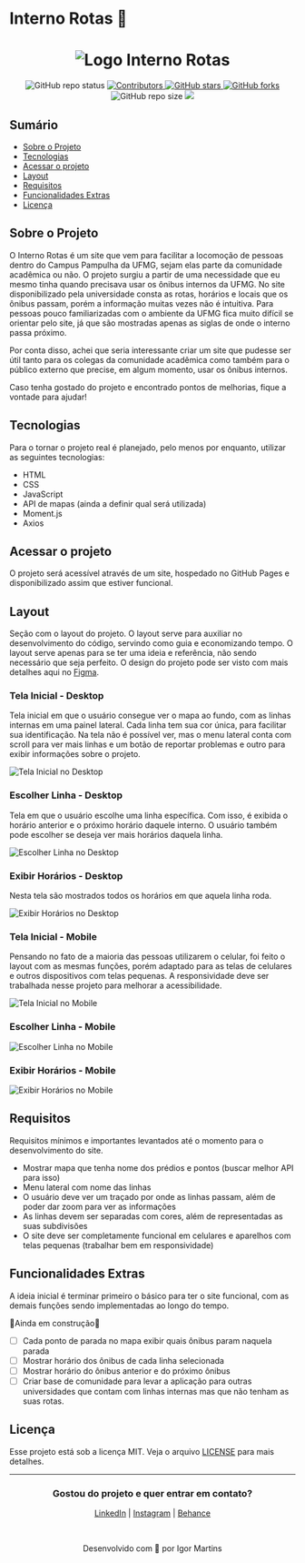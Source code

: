 # Interno Rotas 🚌

<h1 align="center">
  <img alt="Logo Interno Rotas" title="Interno Rotas" src="./github/logo_Capa.png"/>
</h1>

<p align="center">
  <img alt="GitHub repo status" src="https://img.shields.io/badge/status-In%20Development-brightgreen">
  <a href="https://github.com/internorotas/internorotas/graphs/contributors">
    <img src="https://img.shields.io/github/contributors/internorotas/internorotas" alt="Contributors">
  </a>  
  <a href="https://github.com/internorotas/internorotas/stargazers">
    <img alt="GitHub stars" src="https://img.shields.io/github/stars/internorotas/internorotas">
  </a>
  <a href="https://github.com/internorotas/internorotas/network">
    <img alt="GitHub forks" src="https://img.shields.io/github/forks/internorotas/internorotas">
  </a>
  <img alt="GitHub repo size" src="https://img.shields.io/github/repo-size/internorotas/internorotas">
  <a href="https://github.com/internorotas/     internorotas/blob/main/LICENSE">
    <img src="https://img.shields.io/github/license/internorotas/internorotas" >
  </a>
</p>

## Sumário

- <a href="#sobre-o-projeto">Sobre o Projeto</a>
- <a href="#tecnologias">Tecnologias</a>
- <a href="#acessar-o-projeto">Acessar o projeto</a>
- <a href="#layout">Layout</a>
- <a href="#requisitos">Requisitos</a>
- <a href="#funcionalidades-extras">Funcionalidades Extras</a>
- <a href="#licença">Licença</a>

## Sobre o Projeto

O Interno Rotas é um site que vem para facilitar a locomoção de pessoas dentro do Campus Pampulha da UFMG, sejam elas parte da comunidade acadêmica ou não. O projeto surgiu a partir de uma necessidade que eu mesmo tinha quando precisava usar os ônibus internos da UFMG. No site disponibilizado pela universidade consta as rotas, horários e locais que os ônibus passam, porém a informação muitas vezes não é intuitiva. Para pessoas pouco familiarizadas com o ambiente da UFMG fica muito difícil se orientar pelo site, já que são mostradas apenas as siglas de onde o interno passa próximo.

Por conta disso, achei que seria interessante criar um site que pudesse ser útil tanto para os colegas da comunidade acadêmica como também para o público externo que precise, em algum momento, usar os ônibus internos.

Caso tenha gostado do projeto e encontrado pontos de melhorias, fique a vontade para ajudar!

## Tecnologias

Para o tornar o projeto real é planejado, pelo menos por enquanto, utilizar as seguintes tecnologias:

- HTML
- CSS
- JavaScript
- API de mapas (ainda a definir qual será utilizada)
- Moment.js
- Axios

## Acessar o projeto

O projeto será acessível através de um site, hospedado no GitHub Pages e disponibilizado assim que estiver funcional.

## Layout

Seção com o layout do projeto. O layout serve para auxiliar no desenvolvimento do código, servindo como guia e economizando tempo. O layout serve apenas para se ter uma ideia e referência, não sendo necessário que seja perfeito. O design do projeto pode ser visto com mais detalhes aqui no [Figma](https://www.figma.com/file/eTM6soQcsMP2vZr4d2zGus/Interno-Rotas?node-id=0%3A1&t=np3vESaYKP8h6Bn1-1).

### Tela Inicial - Desktop

Tela inicial em que o usuário consegue ver o mapa ao fundo, com as linhas internas em uma painel lateral. Cada linha tem sua cor única, para facilitar sua identificação. Na tela não é possível ver, mas o menu lateral conta com scroll para ver mais linhas e um botão de reportar problemas e outro para exibir informações sobre o projeto.

![Tela Inicial no Desktop](/github/Desktop%20-%20Inicial.png)

### Escolher Linha - Desktop

Tela em que o usuário escolhe uma linha específica. Com isso, é exibida o horário anterior e o próximo horário daquele interno. O usuário também pode escolher se deseja ver mais horários daquela linha.

![Escolher Linha no Desktop](/github/Desktop%20-%20Escolher%20Linha.png)

### Exibir Horários - Desktop

Nesta tela são mostrados todos os horários em que aquela linha roda.

![Exibir Horários no Desktop](/github/Desktop%20-%20Exibir%20Hor%C3%A1rios.png)

### Tela Inicial - Mobile

Pensando no fato de a maioria das pessoas utilizarem o celular, foi feito o layout com as mesmas funções, porém adaptado para as telas de celulares e outros dispositivos com telas pequenas. A responsividade deve ser trabalhada nesse projeto para melhorar a acessibilidade.

![Tela Inicial no Mobile](/github/Mobile%20-%20Inicial.png)

### Escolher Linha - Mobile

![Escolher Linha no Mobile](/github/Mobile%20-%20Escolher%20Linha.png)

### Exibir Horários - Mobile

![Exibir Horários no Mobile](/github/Mobile%20-%20Exibir%20Hor%C3%A1rios.png)

## Requisitos

Requisitos mínimos e importantes levantados até o momento para o desenvolvimento do site.

- Mostrar mapa que tenha nome dos prédios e pontos (buscar melhor API para isso)
- Menu lateral com nome das linhas
- O usuário deve ver um traçado por onde as linhas passam, além de poder dar zoom para ver as informações
- As linhas devem ser separadas com cores, além de representadas as suas subdivisões
- O site deve ser completamente funcional em celulares e aparelhos com telas pequenas (trabalhar bem em responsividade)

## Funcionalidades Extras

A ideia inicial é terminar primeiro o básico para ter o site funcional, com as demais funções sendo implementadas ao longo do tempo.

🚧Ainda em construção🚧

- [ ] Cada ponto de parada no mapa exibir quais ônibus param naquela parada
- [ ] Mostrar horário dos ônibus de cada linha selecionada
- [ ] Mostrar horário do ônibus anterior e do próximo ônibus
- [ ] Criar base de comunidade para levar a aplicação para outras universidades que contam com linhas internas mas que não tenham as suas rotas.

## Licença

Esse projeto está sob a licença MIT. Veja o arquivo [LICENSE](LICENSE.md) para mais detalhes.

<hr>

<h3 align="center" >Gostou do projeto e quer entrar em contato?</h3>
<p align="center">
    <a href="https://www.linkedin.com/in/igormartins44/">LinkedIn</a> |
    <a href="https://www.instagram.com/titan.css">Instagram</a> |
    <a href="https://www.behance.net/titanstudio44">Behance</a>
</p>

<br />
<p align="center">
    Desenvolvido com 💙 por Igor Martins
</p>

